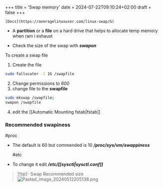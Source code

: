 +++
title = 'Swap memory'
date = 2024-07-22T09:10:24+02:00
draft = false
+++

    [Docs](https://averagelinuxuser.com/linux-swap/G)
- A **partition** or a **file** on a hard drive that helps to allocate temp memory when ram i exhaust 

- Check the size of the swap with 
	 ***swapon***

To create a swap file 
1. Create the file
```bash
sudo fallocater -l 1G /swapfile
```
2. Change permissions to *600*
3. change file to the **swapfile**
```bash
sudo mkswap /swapfile;
swapon /swapfile
```
4. edit the [[Automatic Mounting fstab|fstab]]

### Recommended swapiness
#proc 
- The default is 60 but commended is 10
	***/proc/sys/vm/swappiness***

	#etc 
- To change it edit
	***/etc/[[sysctl|sysctl.conf]]***

>[!tip]- Swap Recommended size 
>![Pasted_image_20240512205138.png](/Pasted_image_20240512205138.png)